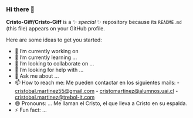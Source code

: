 ### Hi there 👋


**Cristo-Giff/Cristo-Giff** is a ✨ _special_ ✨ repository because its `README.md` (this file) appears on your GitHub profile.

Here are some ideas to get you started:

- 🔭 I’m currently working on 
- 🌱 I’m currently learning ...
- 👯 I’m looking to collaborate on ...
- 🤔 I’m looking for help with ...
- 💬 Ask me about ...
- 📫 How to reach me: Me pueden contactar en los siguientes mails:
      - cristobal.martinez55@gmail.com
      - cristomartinez@alumnos.uai.cl
      - cristobal.martinez@trebol-it.com
- 😄 Pronouns: ... Me llaman el Cristo, el que lleva a Cristo en su espalda.
- ⚡ Fun fact: ... 

